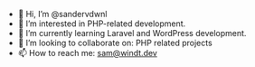 - 👋 Hi, I’m @sandervdwnl
- 👀 I’m interested in PHP-related development.
- 🌱 I’m currently learning Laravel and WordPress development.
- 💞️ I’m looking to collaborate on: PHP related projects
- 📫 How to reach me: sam@windt.dev

<!---
sandervdwnl/sandervdwnl is a ✨ special ✨ repository because its `README.md` (this file) appears on your GitHub profile.
You can click the Preview link to take a look at your changes.
--->
